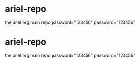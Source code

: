 # ariel-repo
the ariel org main repo
password="123456"
password="123456"


# ariel-repo
the ariel org main repo
password="123456"
password="123456"
